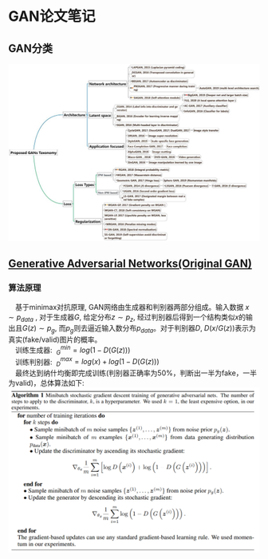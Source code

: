 # GAN论文笔记

## GAN分类
![gan_taxonomy](images/gan_taxonomy.jpg)

## [Generative Adversarial Networks(Original GAN)](https://arxiv.org/abs/1406.2661)
### 算法原理  
&emsp;基于minimax对抗原理, GAN网络由生成器和判别器两部分组成。输入数据 $x \sim p_{data}$ , 对于生成器$G$, 给定分布$z \sim p_z$, 经过判别器后得到一个结构类似$x$的输出且$G(z) \sim p_g$, 而$p_g$则去逼近输入数分布$p_{data}$。对于判别器$D$, $D(x/G(z))$表示为真实(fake/valid)图片的概率。  
&emsp;训练生成器: $\ _{G}^{min} = log(1-D(G(z)))$  
&emsp;训练判别器: $\ _{D}^{max} = log(x)+log(1-D(G(z)))$   
&emsp;最终达到纳什均衡即完成训练(判别器正确率为50%，判断出一半为fake，一半为valid)，总体算法如下:
![algorithm](images/gan_algorithm.png)
